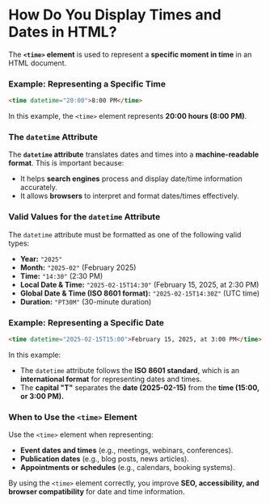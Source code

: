 # How Do You Display Times and Dates in HTML?

The **`<time>` element** is used to represent a **specific moment in time** in an HTML document.  

### **Example: Representing a Specific Time**  

```html
<time datetime="20:00">8:00 PM</time>
```  

In this example, the `<time>` element represents **20:00 hours (8:00 PM)**.  

### **The `datetime` Attribute**  

The **`datetime` attribute** translates dates and times into a **machine-readable format**. This is important because:  

- It helps **search engines** process and display date/time information accurately.  
- It allows **browsers** to interpret and format dates/times effectively.  

### **Valid Values for the `datetime` Attribute**  

The `datetime` attribute must be formatted as one of the following valid types:  

- **Year:** `"2025"`  
- **Month:** `"2025-02"` (February 2025)  
- **Time:** `"14:30"` (2:30 PM)  
- **Local Date & Time:** `"2025-02-15T14:30"` (February 15, 2025, at 2:30 PM)  
- **Global Date & Time (ISO 8601 format):** `"2025-02-15T14:30Z"` (UTC time)  
- **Duration:** `"PT30M"` (30-minute duration)  

### **Example: Representing a Specific Date**  

```html
<time datetime="2025-02-15T15:00">February 15, 2025, at 3:00 PM</time>
```  

In this example:  

- The `datetime` attribute follows the **ISO 8601 standard**, which is an **international format** for representing dates and times.  
- The **capital "T"** separates the **date (2025-02-15)** from the **time (15:00, or 3:00 PM).**  

### **When to Use the `<time>` Element**  

Use the `<time>` element when representing:  

- **Event dates and times** (e.g., meetings, webinars, conferences).  
- **Publication dates** (e.g., blog posts, news articles).  
- **Appointments or schedules** (e.g., calendars, booking systems).  

By using the `<time>` element correctly, you improve **SEO, accessibility, and browser compatibility** for date and time information.